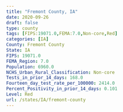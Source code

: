 ```yaml
---
title: "Fremont County, IA"
date: 2020-09-26
draft: false
type: county
tags: [FIPS:19071.0,FEMA:7.0,Non-core,Red]
categories: [IA]
County: Fremont County
State: IA
FIPS: 19071.0
FEMA_Region: 7.0
Population: 6960.0
NCHS_Urban_Rural_Classification: Non-core
Tests_in_prior_14_days: 168.0
Fourteen_day_test_rate_per_100000: 2414.0
Percent_Positivity_in_prior_14_days: 0.101
Level: Red
url: /states/IA/fremont-county
---
```



